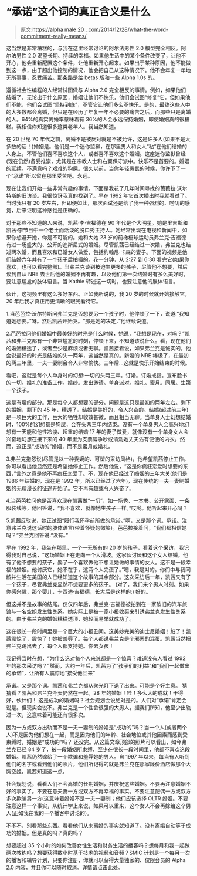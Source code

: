 # “承诺”这个词的真正含义是什么

> 原文:[https://alpha male 20 . com/2014/12/28/what-the-word-commitment-really-means/](https://alphamale20.com/2014/12/28/what-the-word-commitment-really-means/)

这当然是非常糟糕的，与我在这里经常讨论的阿尔法男性 2.0 模型完全相反。阿尔法男性 2.0 渴望长期、持续的幸福。如果他生活中的某个条件改变了，让他不开心，他会重新配置这个条件，让他重新开心起来。如果出于某种原因，他不能做到这一点，由于超出他控制的情况，他会把自己从这种情况下。他不会年复一年地无所事事，忍受痛苦。那条路是给 betas 版和一些 Alpha 1.0s 的。

遵循社会性编程的人经常试图做与 Alpha 2.0 完全相反的事情。例如，如果他们结婚了，无论出于什么原因，婚姻让他们不快乐，他们会试图“修复”它，但如果他们不能，他们会试图“坚持到底”，不管它让他们多么不快乐。是的，最终这些人中的大多数都会离婚，但只是在经历了年复一年不必要的痛苦之后，而那些只是离婚的人。64%的真实离婚率意味着有 36%的人会永远保持婚姻，即使婚姻真的很糟糕。我相信你知道很多这类老年人。我当然知道。

在 20 世纪 70 年代之前，离婚不是被反对就是不被允许，这是许多人(如果不是大多数的话！)婚姻是。他们是一个迷你监狱，在那里男人和女人“粘”在他们结婚的人身上，不管他们喜不喜欢这个人，或者喜不喜欢这个婚姻。这座迷你监狱曾经(现在仍然)备受推崇，尤其是在宗教人士和右翼保守派中。快乐不是首要的。婚姻的延续。不满意吗？艰难的狗屎。很久以前，当你年轻愚蠢的时候，你许下了一个“承诺”所以留在那里受苦吧。永远。

现在让我们开始一些非常有趣的事情。下面是我花了几年时间寻找的芭芭拉·沃尔特斯的旧访谈。我很惊讶我真的找到了。早在 1992 年它首次播出时我就看过了。当时我只有 20 岁左右，但即便如此，那次面试还是给了我一种强烈的、唠叨的感觉，后来证明这种感觉是正确的。

对于那些不知道的人来说，凯茜·李·吉福德在 90 年代是个大明星。她是里吉斯和凯茜·李节目中一个老土而活泼的脱口秀主持人。她经常出现在电视和新闻中，如果你想避开她，你是不可能的。她和大她 23 岁的前橄榄球运动员弗兰克·吉福德有过一场盛大的、公开的迪斯尼式的婚姻。尽管凯茜已经结过一次婚，弗兰克也结过两次婚，而且喜欢和已婚女人做爱，包括约翰尼·卡森的妻子。下面的视频是他们结婚六年并有了一个孩子后拍摄的。花一分钟，从 2:27 到 6:30 看完它(如果你喜欢，也可以看完整部)。当弗兰克谈到被迫生更多的孩子，尽管他不想要，然后谈到自从 NRE 去世后他的婚姻不再有趣，以及他们第一次结婚时有多么美好时，要注意尴尬的肢体语言。当 Kathie 转述这一切时，也要注意他的肢体语言。

伙计，这视频里有这么多好东西。正如我所说的，我 20 岁的时候就开始接触它，20 年后我才真正用更清晰的眼光看待它。

1.当芭芭拉·沃尔特斯问弗兰克是否想要另一个孩子时，他停顿了一下，说道:“我知道她想要。”呀。然后凯茜开始哭。“那是她的决定，”他继续说道。

2.芭芭拉问他们婚姻中最美好的时光是什么时候，她说，“我想是现在，对吗？”凯茜和弗兰克都有一个非常尴尬的时刻，停顿下来，不知道该说什么。看，现在他们的婚姻糟透了，或者至少是麻烦或者无聊。凯茜接着说，如果弗兰克是诚实的，他会说最好的时光是结婚的头一两年，这当然是真的。新婚的 NRE 棒极了，在最初的两三年里，一夫一妻制会令人非常愉快。三年后...这就是快乐开始结束的时候。

看吧，这就是每个人单身时的幻想:一切的头两三年。订婚。订婚戒指。宣布脸书的一切。婚礼的准备工作。婚纱。发出邀请。单身派对。婚礼。蜜月。同居。生第一个孩子。

这是有趣的部分。那是每个人都想要的部分。问题是这只是最初的两年左右。剩下的婚姻，剩下的 45 年，糟透了。结婚是美好的，令人兴奋的。结婚(超过前三年)是一项巨大的工作，巨大的牺牲却收效甚微，而且相当无聊。当单身人士幻想结婚时，100%的幻想都是狗屎，会在头两三年内结束。没有一个单身男人会高兴地幻想有一天能和他性冷淡、超重的结婚 17 年的妻子做爱，就像没有一个单身女人会兴奋地幻想在接下来的 40 年里为支票簿争吵或清洗她丈夫沾有便便的内衣。然而，这正是“成功的”婚姻，而不是蜜月或婚礼。

3.弗兰克抱怨说(尽管是以一种委婉的、可塑的采访风格)，他希望凯茜停止工作。你可以看出他显然还是希望她停止工作。然后他说，“这是你疯狂恋爱时想要的东西，”言外之意是他不再疯狂恋爱了。不，现在他已经过了婚姻的三年大关(他们是 1986 年结婚的，现在是 1992 年，所以已经过了六年)，现在传统的一夫一妻制婚姻的无聊漫长的征途开始了。它不再有趣或令人兴奋了。

4.当芭芭拉问他是否喜欢现在凯茜做“一切”，如一场秀、一本书、公开露面、一条服装线等，他回答说，“我不喜欢，就像她生孩子一样。”哎哟。他听起来开心吗？

5.凯茜反驳说，她正试图“履行我怀孕前所做的承诺。”啊，又是那个词。承诺。注意弗兰克说这话时的肢体语言(带着怀疑的微笑)。芭芭拉接着问，“我们都相信她吗？”弗兰克回答说:“没有。”

早在 1992 年，我坐在那里，一个一无所有的 20 岁的孩子，看着这个采访，我记得我对自己说，“这场婚姻正在走向一个大滑坡。这家伙讨厌和这个女人结婚。他有了他不想要的孩子，娶了一个喜欢做他不想让她做的事情的女人。这不是一段幸福的婚姻。他讨厌它，她不在乎，这两个人完蛋了。”嗯，我是对的。你们中与我同龄并生活在美国的人已经知道这个故事的其余部分。这次采访后一年，凯茜又有了一个孩子，尽管弗兰克显然不想要更多的孩子。
(对了，我们来个男人时刻。如果你感兴趣，那个婴儿，卡西迪·吉福德，长大后是这样的:)
好的。

但这并不是故事的结尾。仅仅四年后，弗兰克·吉福德被拍到在一家破旧的汽车旅馆与一名空姐发生性关系。她实际上是被一家小报收买来引诱弗兰克发生性关系的。由于弗兰克的婚姻糟糕透顶，她轻而易举就成功了。

这在很长一段时间里是一个巨大的小报丑闻。这美妙完美的迪士尼婚姻！脏了！凯茜震惊了，震惊了！她被羞辱了。每个人都说弗兰克是个邪恶的混蛋。凯茜当然把弗兰克踢出去了，每个人都支持她。你去女孩！

我记得当时在想，“为什么这对每个人来说都是一个惊喜？难道没有人看过 1992 年的那次采访吗？”然而，大约一年后，凯茜为了“孩子们的利益”和“我们一起做出的承诺”，让所有人震惊地“接受他回来”

承诺。又是那个词。凯茜和弗兰克都从聚光灯下退了出来。可能是个好主意。
猜猜看？凯茜和弗兰克今天仍然在一起。28 年的婚姻！哇！多么大的成就！干得好，伙计们！
这是成功的婚姻吗？社会规划会说绝对是的。人们对“承诺”肯定会说是。但现实会说不。弗兰克是一个性欲很强的大男人，据我们所知，他至少出轨过一次，这意味着可能还有很多次。

因为一方或双方出轨而不是一夫一妻制的婚姻是“成功的”吗？当一个人(或者两个人)不是因为他们想在一起，而是因为他们的年龄、社会地位或其他因素而感到受束缚时，婚姻是“成功的”吗？
还没完。从这篇文章顶部的照片可以看出，如今弗兰克已经 84 岁了，被一段婚姻所束缚，至少在很长一段时间里，他都不喜欢这段婚姻。凯茜仍然嫁给了一个欺骗和羞辱她的男人。自 1997 年以来，每当有人听到他们的名字或看到他们的照片，他们所记得的就是弗兰克在那家廉价酒店做那个大胸空姐，凯茜知道这一点。

社会规划说，看看人们不会离婚的长期婚姻，并庆祝这些婚姻。不要再注意婚姻不好的事实了。不要在意夫妻一方或双方不再幸福的事实。不要注意配偶一方或双方多次欺骗另一方(这意味着婚姻不是一夫一妻制；他们应该选择 OLTR 婚姻。不要注意这样一个事实，从统计学上来说，如果可以重来，这个女人不会再嫁给这个男人(正如我在我的一个播客中讨论的)。

不不不，别看那些东西。看看他们从未离婚的事实就知道了。没有离婚自动等于成功的婚姻。但是真的吗？真的吗？

想要超过 35 个小时的如何改善女性生活和财务生活的播客吗？想每月和我一起做两次教练吗？想要获得数小时基于技术的视频和音频？SMIC 计划是一个每月一次的播客和辅导计划，只要你注册，你就可以获得大量独家的、仅限会员的 Alpha 2.0 内容，并且你可以随时取消。详情请点击此处。